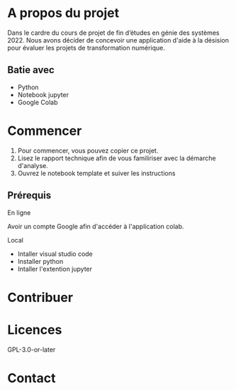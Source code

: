 # A propos du projet
Dans le cardre du cours de projet de fin d’études en génie des systèmes 2022.
Nous avons décider de concevoir une application d'aide à la désision pour évaluer les projets de transformation numérique.


## Batie avec 
- Python
- Notebook jupyter
- Google Colab

# Commencer
1. Pour commencer, vous pouvez copier ce projet.
2. Lisez le rapport technique afin de vous familiriser avec la démarche d'analyse.
3. Ouvrez le notebook template et suiver les instructions

## Prérequis
En ligne

Avoir un compte Google afin d'accéder à l'application colab. 

Local
- Intaller visual studio code
- Installer python
- Intaller l'extention jupyter

# Contribuer



# Licences
GPL-3.0-or-later


# Contact
